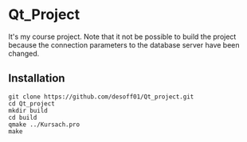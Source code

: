 # Qt_Project
It's my course project. Note that it not be possible to build the project because the connection parameters to the database server have been changed.
## Installation
```
git clone https://github.com/desoff01/Qt_project.git
cd Qt_project
mkdir build
cd build
qmake ../Kursach.pro
make
```
